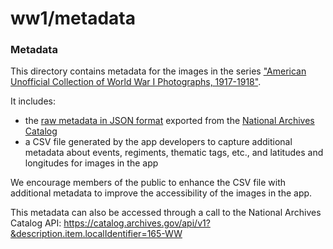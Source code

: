 # ww1/metadata

### Metadata

This directory contains metadata for the images in the series ["American Unofficial Collection of World War I Photographs, 1917-1918"](https://catalog.archives.gov/id/533461).

It includes: 
* the [raw metadata in JSON format](https://github.com/usnationalarchives/Wartime-Films-Project/blob/master/ww1/metadata/165-ww-catalog-export.zip) exported from the [National Archives Catalog](https://catalog.archives.gov/)
* a CSV file generated by the app developers to capture additional metadata about events, regiments, thematic tags, etc., and latitudes and longitudes for images in the app

We encourage members of the public to enhance the CSV file with additional metadata to improve the accessibility of the images in the app.

This metadata can also be accessed through a call to the National Archives Catalog API: https://catalog.archives.gov/api/v1?&description.item.localIdentifier=165-WW
